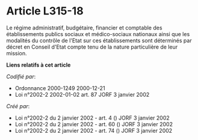 # Article L315-18

Le régime administratif, budgétaire, financier et comptable des établissements publics sociaux et médico-sociaux nationaux
ainsi que les modalités du contrôle de l'Etat sur ces établissements sont déterminés par décret en Conseil d'Etat compte tenu
de la nature particulière de leur mission.

**Liens relatifs à cet article**

_Codifié par_:

  - Ordonnance 2000-1249 2000-12-21
  - Loi n°2002-2 2002-01-02 art. 87 JORF 3 janvier 2002

_Créé par_:

  - Loi n°2002-2 du 2 janvier 2002 - art. 4 () JORF 3 janvier 2002
  - Loi n°2002-2 du 2 janvier 2002 - art. 60 () JORF 3 janvier 2002
  - Loi n°2002-2 du 2 janvier 2002 - art. 74 () JORF 3 janvier 2002
